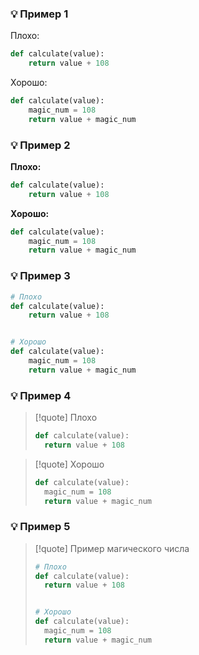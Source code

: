 ### 💡 Пример 1

Плохо:
```python
def calculate(value):
	return value + 108
```

Хорошо:
```python
def calculate(value):
	magic_num = 108
	return value + magic_num
```

### 💡 Пример 2

**Плохо:**
```python
def calculate(value):
	return value + 108
```

**Хорошо:**
```python
def calculate(value):
	magic_num = 108
	return value + magic_num
```

### 💡 Пример 3

```python
# Плохо
def calculate(value):
	return value + 108


# Хорошо
def calculate(value):
	magic_num = 108
	return value + magic_num
```

### 💡 Пример 4

> [!quote] Плохо
> ```python
>def calculate(value):
>	return value + 108
> ```

> [!quote] Хорошо
> ```python
>def calculate(value):
>	magic_num = 108
>	return value + magic_num
> ```

### 💡 Пример 5

> [!quote] Пример магического числа
> ```python
> # Плохо
>def calculate(value):
>	return value + 108
>
>
># Хорошо
>def calculate(value):
>	magic_num = 108
>	return value + magic_num
> ```
